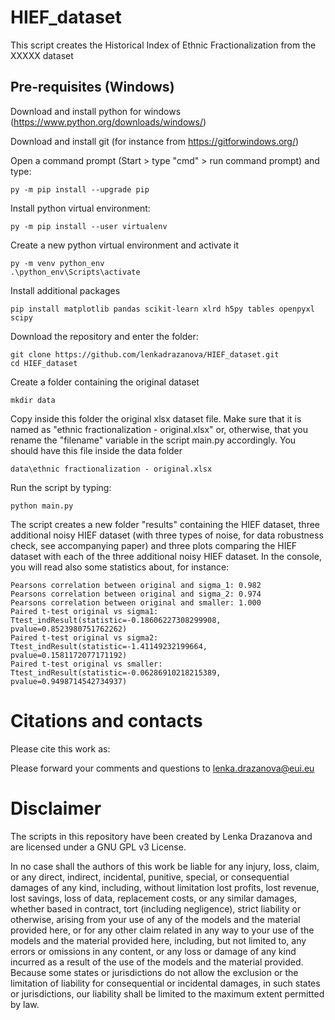 # HIEF_dataset

This script creates the Historical Index of Ethnic Fractionalization from the XXXXX dataset

## Pre-requisites (Windows)

Download and install python for windows (https://www.python.org/downloads/windows/)

Download and install git (for instance from https://gitforwindows.org/)

Open a command prompt (Start > type "cmd" > run command prompt) and type:

```
py -m pip install --upgrade pip
```

Install python virtual environment:

```
py -m pip install --user virtualenv  
```

Create a new python virtual environment and activate it

```
py -m venv python_env  
.\python_env\Scripts\activate 
```

Install additional packages
```
pip install matplotlib pandas scikit-learn xlrd h5py tables openpyxl scipy
```

Download the repository and enter the folder:
```
git clone https://github.com/lenkadrazanova/HIEF_dataset.git  
cd HIEF_dataset
```

Create a folder containing the original dataset
```
mkdir data
```

Copy inside this folder the original xlsx dataset file. Make sure that it is named as "ethnic fractionalization - original.xlsx" or, otherwise, that you rename the "filename" variable in the script main.py accordingly. You should have this file inside the data folder
```
data\ethnic fractionalization - original.xlsx
```

Run the script by typing:
```
python main.py
```

The script creates a new folder "results" containing the HIEF dataset, three additional noisy HIEF dataset (with three types of noise, for data robustness check, see accompanying paper) and three plots comparing the HIEF dataset with each of the three additional noisy HIEF dataset. In  the console, you will read also some statistics about, for instance:

```
Pearsons correlation between original and sigma_1: 0.982
Pearsons correlation between original and sigma_2: 0.974
Pearsons correlation between original and smaller: 1.000
Paired t-test original vs sigma1:  Ttest_indResult(statistic=-0.18606227308299908, pvalue=0.8523980751762262)
Paired t-test original vs sigma2:  Ttest_indResult(statistic=-1.41149232199664, pvalue=0.1581172077171192)
Paired t-test original vs smaller:  Ttest_indResult(statistic=-0.06286910218215389, pvalue=0.9498714542734937)
```

# Citations and contacts

Please cite this work as:

Please forward your comments and questions to lenka.drazanova@eui.eu

# Disclaimer
The scripts in this repository have been created by Lenka Drazanova and are licensed under a GNU GPL v3 License.

In no case shall the authors of this work be liable for any injury, loss, claim, or any direct, indirect, incidental, punitive, special, or consequential damages of any kind, including, without limitation lost profits, lost revenue, lost savings, loss of data, replacement costs, or any similar damages, whether based in contract, tort (including negligence), strict liability or otherwise, arising from your use of any of the models and the material provided here, or for any other claim related in any way to your use of the models and the material provided here, including, but not limited to, any errors or omissions in any content, or any loss or damage of any kind incurred as a result of the use of the models and the material provided. Because some states or jurisdictions do not allow the exclusion or the limitation of liability for consequential or incidental damages, in such states or jurisdictions, our liability shall be limited to the maximum extent permitted by law.
